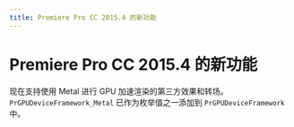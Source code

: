 ```yaml
---
title: Premiere Pro CC 2015.4 的新功能
---
```

# Premiere Pro CC 2015.4 的新功能

现在支持使用 Metal 进行 GPU 加速渲染的第三方效果和转场。`PrGPUDeviceFramework_Metal` 已作为枚举值之一添加到 `PrGPUDeviceFramework` 中。
